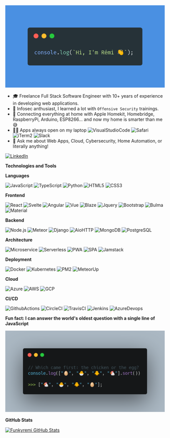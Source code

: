 [![Header](https://github.com/funkyremi/funkyremi/raw/master/header.png)](https://github.com/funkyremi)

-   🎓 Freelance Full Stack Software Engineer with 10+ years of experience in developing web applications.
-   🚨 Infosec anthusiast, I learned a lot with `Offensive Security` trainings.
-   🏡 Connecting everything at home with Apple Homekit, Homebridge, RaspberryPi, Arduino, ESP8266... and now my home is smarter than me 😅
-   👨‍💻 Apps always open on my laptop ![VisualStudioCode](https://img.shields.io/badge/-VSCode-000000?style=flat&logo=visual-studio-code) ![Safari](https://img.shields.io/badge/-Safari-000000?style=flat&logo=safari) ![iTerm2](https://img.shields.io/badge/-iTerm2-000000?style=flat&logo=gnu-bash) ![Slack](https://img.shields.io/badge/-Slack-000000?style=flat&logo=slack)
-   📨 Ask me about Web Apps, Cloud, Cybersecurity, Home Automation, or literally anything!

[![LinkedIn](https://img.shields.io/badge/-LinkedIn-0077B5?style=for-the-badge&logo=linkedin)](https://www.linkedin.com/in/remitesta/)

**Technologies and Tools**

**Languages**

![JavaScript](https://img.shields.io/badge/-JavaScript-000000?style=flat&logo=javascript)
![TypeScript](https://img.shields.io/badge/-TypeScript-000000?style=flat&logo=typescript)
![Python](https://img.shields.io/badge/-Python-000000?style=flat&logo=python)
![HTML5](https://img.shields.io/badge/-HTML5-000000?style=flat&logo=HTML5)
![CSS3](https://img.shields.io/badge/-CSS3-000000?style=flat&logo=CSS3)

**Frontend**

![React](https://img.shields.io/badge/-React-000000?style=flat&logo=react)
![Svelte](https://img.shields.io/badge/-Svelte-000000?style=flat&logo=svelte)
![Angular](https://img.shields.io/badge/-Angular-000000?style=flat&logo=angular)
![Vue](https://img.shields.io/badge/-Vue-000000?style=flat&logo=vue.js)
![Blaze](https://img.shields.io/badge/-Blaze-000000?style=flat&logo=blaze)
![Jquery](https://img.shields.io/badge/-Jquery-000000?style=flat&logo=jquery)
![Bootstrap](https://img.shields.io/badge/-Bootstrap-000000?style=flat&logo=bootstrap)
![Bulma](https://img.shields.io/badge/-Bulma-000000?style=flat&logo=bulma)
![Material](https://img.shields.io/badge/-Material-000000?style=flat&logo=material-ui)

**Backend**

![Node.js](https://img.shields.io/badge/-Node.js-000000?style=flat&logo=node.js)
![Meteor](https://img.shields.io/badge/-Meteor-000000?style=flat&logo=meteor)
![Django](https://img.shields.io/badge/-Django-000000?style=flat&logo=django)
![AioHTTP](https://img.shields.io/badge/-Aiohttp-000000?style=flat&logo=aiohttp)
![MongoDB](https://img.shields.io/badge/-Mongodb-000000?style=flat&logo=mongodb)
![PostgreSQL](https://img.shields.io/badge/-Postgresql-000000?style=flat&logo=postgresql)

**Architecture**

![Microservice](https://img.shields.io/badge/-Microservice-000000?style=flat&logo=microservice)
![Serverless](https://img.shields.io/badge/-Serverless-000000?style=flat&logo=serverless)
![PWA](https://img.shields.io/badge/-Progressive%20Web%20App-000000?style=flat&logo=pwa)
![SPA](https://img.shields.io/badge/-Single%20Page%20Application-000000?style=flat&logo=spa)
![Jamstack](https://img.shields.io/badge/-Jamstack-000000?style=flat&logo=jamstack)

**Deployment**

![Docker](https://img.shields.io/badge/-Docker-000000?style=flat&logo=docker)
![Kubernetes](https://img.shields.io/badge/-Kubernetes-000000?style=flat&logo=kubernetes)
![PM2](https://img.shields.io/badge/-PM2-000000?style=flat&logo=pm2)
![MeteorUp](https://img.shields.io/badge/-MeteorUp-000000?style=flat&logo=meteorup)

**Cloud**

![Azure](https://img.shields.io/badge/-Microsoft%20Azure-000000?style=flat&logo=microsoft-azure)
![AWS](https://img.shields.io/badge/-Amazon%20Web%20Services-000000?style=flat&logo=amazon-aws)
![GCP](https://img.shields.io/badge/-Google%20Cloud%20Platform-000000?style=flat&logo=google-cloud)

**CI/CD**

![GithubActions](https://img.shields.io/badge/-Github%20Actions-000000?style=flat&logo=github-actions)
![CircleCI](https://img.shields.io/badge/-CircleCI-000000?style=flat&logo=circleci)
![TravisCI](https://img.shields.io/badge/-TravisCI-000000?style=flat&logo=travis-ci)
![Jenkins](https://img.shields.io/badge/-Jenkins-000000?style=flat&logo=jenkins)
![AzureDevops](https://img.shields.io/badge/-AzureDevops-000000?style=flat&logo=azure-devops)

**Fun fact: I can answer the world's oldest question with a single line of JavaScript**

[![Code](https://github.com/funkyremi/funkyremi/raw/master/code.png)](https://github.com/funkyremi)

**GitHub Stats**

<a href="https://github.com/funkyremi/funkyremi">
  <img align="center" src="https://github-readme-stats.vercel.app/api?username=funkyremi&show_icons=true&line_height=27&count_private=true&title_color=ffffff&text_color=c9cacc&icon_color=2bbc8a&bg_color=1d1f21" alt="Funkyremi GitHub Stats" />
</a>

